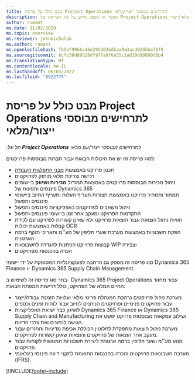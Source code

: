```yaml
---
title: מבט כולל על פריסת Project Operations לתרחישים מבוססי ייצור/מלאי
description: מאמר זה מספק מידע על סוג הפריסה של Project Operations עבור תרחישים מבוססי מלאי/ייצור.
author: rumant
ms.date: 11/02/2020
ms.topic: overview
ms.reviewer: johnmichalak
ms.author: rumant
ms.openlocfilehash: fb5bf99b6a46e285d03bdbaa9a3acd9d4bbe70f0
ms.sourcegitcommit: 6cfc50d89528df977a8f6a55c1ad39d99800d9b4
ms.translationtype: HT
ms.contentlocale: he-IL
ms.lasthandoff: 06/03/2022
ms.locfileid: "8922775"
---
```

# <a name="project-operations-for-stockedproduction-based-scenarios-deployment-overview"></a>מבט כולל על פריסת Project Operations לתרחישים מבוססי ייצור/מלאי

_חל על:**‏ Project Operations** לתרחישים מבוססי ייצור/עם מלאי_


לסוג פריסה זה יש את היכולות הבאות עבור חברות מבוססות פרויקטים:

- תכנון פרויקט באמצעות [מבני התפלגות העבודה](work-breakdown-structures.md)
- רכישה וצריכת מלאי מוחזק לפרויקטים
- ניהול מכירות מבוססות פרויקטים באמצעות המודול **מכירות ושיווק** ביישומים פיננסים ותפעות של Dynamics 365
- תמחור ותמחיר פרויקט באמצעות תצורות תעריף העלות ותעריף החיוב ביישומי פיננסים ותפעול
- ניהול משאבים לפרויקטים באפליקציות פיננסים ותפעול
- התקדמות הפרויקט ומעקב אחר זמן ביישומי פיננסים ותפעול
- חוויות ניהול הוצאות עבור הוצאות פרוייקט ולא שאינן קשורות לפרויקט עם לכידת קבלות באמצעות יכולות OCR
- הפקת חשבוניות באמצעות מערכת שערי חליפין של מע״מ ותאריכי תוקף ברמה הארגונית
- קבוצות פרוייקט הניתנות להגדרה לחשבונאות WIP וצבירה
- הכרה בהכנסות מפרויקטים

סוג פריסה זה מספק גם הרחבה לפונקציונליות המסופקת על ידי יישומי Dynamics 365 Finance ו- Dynamics 365 Supply Chain Management.

בחר סוג פריסה זה לשימוש ב- Dynamics 365 Project Operations עבור מחזור החיים המלא של הפרויקט, כולל דרישות המפתח הבאות:

- מערכת ניהול פרויקטים נרחבת המנהלת פריטי מלאי ועלויות הזמנת עבודה/ייצור עבור פרויקטים פנימיים ופרויקטים הניתנים לחיוב עבור לוחות זמנים וכספים.
- לארגון כבר יש את האפליקציות Dynamics 365 Finance או Dynamics 365 Supply Chain and Manufacturing ושילוב עסקאות מבוססות פרויקט יפשט את הגישה לנתונים ואת צרכי הדיווח.
- מערכת ניהול הוצאות מתפקדת לחלוטין הכוללת אכיפת מדיניות והחזרים עבור מעקב אחר הוצאות של פרויקטים והוצאות שאינן קשורות לפרויקטים.
- מנוע מע״מ ושער חליפין ברמה ארגונית ליצירת חשבוניות המוגשות לקוחות עבור פרויקטים.
- מערכת חשבונאות פרויקטים והכרה בהכנסות התואמת לתקני דיווח פיננסי בינלאומי (IFRS).



[!INCLUDE[footer-include](../includes/footer-banner.md)]